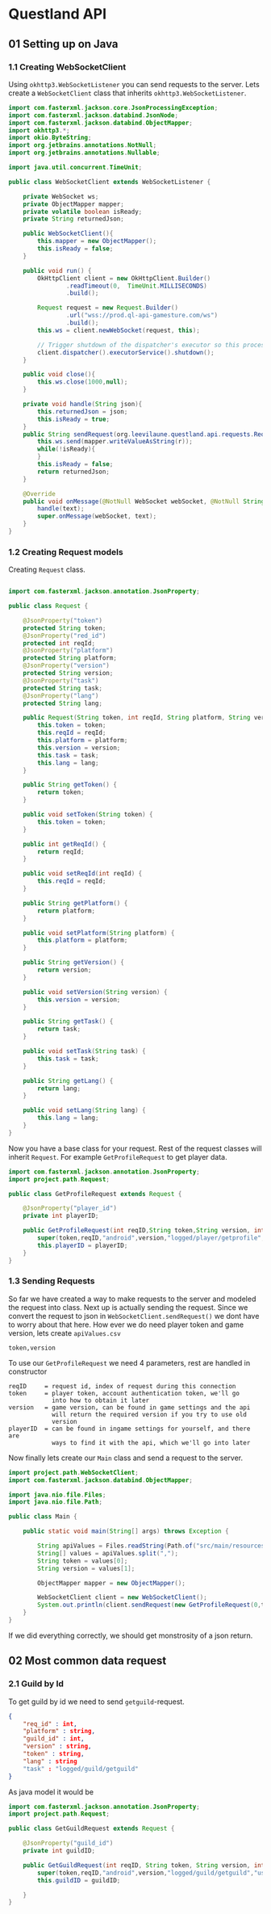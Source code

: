 # Questland API

## 01 Setting up on Java

### 1.1 Creating WebSocketClient

Using `okhttp3.WebSocketListener` you can send requests to the server. Lets create a `WebSocketClient` class that inherits `okhttp3.WebSocketListener`.
```java
import com.fasterxml.jackson.core.JsonProcessingException;
import com.fasterxml.jackson.databind.JsonNode;
import com.fasterxml.jackson.databind.ObjectMapper;
import okhttp3.*;
import okio.ByteString;
import org.jetbrains.annotations.NotNull;
import org.jetbrains.annotations.Nullable;

import java.util.concurrent.TimeUnit;

public class WebSocketClient extends WebSocketListener {

    private WebSocket ws;
    private ObjectMapper mapper;
    private volatile boolean isReady;
    private String returnedJson;

    public WebSocketClient(){
        this.mapper = new ObjectMapper();
        this.isReady = false;
    }

    public void run() {
        OkHttpClient client = new OkHttpClient.Builder()
                .readTimeout(0,  TimeUnit.MILLISECONDS)
                .build();

        Request request = new Request.Builder()
                .url("wss://prod.ql-api-gamesture.com/ws")
                .build();
        this.ws = client.newWebSocket(request, this);

        // Trigger shutdown of the dispatcher's executor so this process can exit cleanly.
        client.dispatcher().executorService().shutdown();
    }

    public void close(){
        this.ws.close(1000,null);
    }

    private void handle(String json){
        this.returnedJson = json;
        this.isReady = true;
    }
    public String sendRequest(org.leevilaune.questland.api.requests.Request r) throws JsonProcessingException {
        this.ws.send(mapper.writeValueAsString(r));
        while(!isReady){
        }
        this.isReady = false;
        return returnedJson;
    }

    @Override
    public void onMessage(@NotNull WebSocket webSocket, @NotNull String text) {
        handle(text);
        super.onMessage(webSocket, text);
    }
}

```

### 1.2 Creating Request models

Creating  `Request` class.

```java

import com.fasterxml.jackson.annotation.JsonProperty;

public class Request {

    @JsonProperty("token")
    protected String token;
    @JsonProperty("red_id")
    protected int reqId;
    @JsonProperty("platform")
    protected String platform;
    @JsonProperty("version")
    protected String version;
    @JsonProperty("task")
    protected String task;
    @JsonProperty("lang")
    protected String lang;

    public Request(String token, int reqId, String platform, String version, String task, String lang) {
        this.token = token;
        this.reqId = reqId;
        this.platform = platform;
        this.version = version;
        this.task = task;
        this.lang = lang;
    }

    public String getToken() {
        return token;
    }

    public void setToken(String token) {
        this.token = token;
    }

    public int getReqId() {
        return reqId;
    }

    public void setReqId(int reqId) {
        this.reqId = reqId;
    }

    public String getPlatform() {
        return platform;
    }

    public void setPlatform(String platform) {
        this.platform = platform;
    }

    public String getVersion() {
        return version;
    }

    public void setVersion(String version) {
        this.version = version;
    }

    public String getTask() {
        return task;
    }

    public void setTask(String task) {
        this.task = task;
    }

    public String getLang() {
        return lang;
    }

    public void setLang(String lang) {
        this.lang = lang;
    }
}
```
Now you have a base class for your request. Rest of the request classes will inherit `Request`. For example `GetProfileRequest` to get player data.
```java
import com.fasterxml.jackson.annotation.JsonProperty;
import project.path.Request;

public class GetProfileRequest extends Request {

    @JsonProperty("player_id")
    private int playerID;

    public GetProfileRequest(int reqID,String token,String version, int playerID){
        super(token,reqID,"android",version,"logged/player/getprofile","us");
        this.playerID = playerID;
    }
}
```
### 1.3 Sending Requests

So far we have created a way to make requests to the server and modeled the request into class. Next up is actually sending the request. 
Since we convert the request to json in `WebSocketClient.sendRequest()` we dont have to worry about that here. How ever we do need 
player token and game version, lets create `apiValues.csv`

```csv
token,version
```
To use our `GetProfileRequest` we need 4 parameters, rest are handled in constructor
```
reqID     = request id, index of request during this connection
token     = player token, account authentication token, we'll go
            into how to obtain it later
version   = game version, can be found in game settings and the api
            will return the required version if you try to use old
            version
playerID  = can be found in ingame settings for yourself, and there are
            ways to find it with the api, which we'll go into later
```
Now finally lets create our `Main` class and send a request to the server. 
```java
import project.path.WebSocketClient;
import com.fasterxml.jackson.databind.ObjectMapper;

import java.nio.file.Files;
import java.nio.file.Path;

public class Main {

    public static void main(String[] args) throws Exception {

        String apiValues = Files.readString(Path.of("src/main/resources/apiValues.csv"));
        String[] values = apiValues.split(",");
        String token = values[0];
        String version = values[1];

        ObjectMapper mapper = new ObjectMapper();

        WebSocketClient client = new WebSocketClient();
        System.out.println(client.sendRequest(new GetProfileRequest(0,token,version,11987825)));
    }
}
```

If we did everything correctly, we should get monstrosity of a json return.

## 02 Most common data request

### 2.1 Guild by Id
To get guild by id we need to send `getguild`-request.
```json
{
    "req_id" : int,
    "platform" : string,
    "guild_id" : int,
    "version" : string,
    "token" : string,
    "lang" : string
    "task" : "logged/guild/getguild"
}
```
As java model it would be
```java
import com.fasterxml.jackson.annotation.JsonProperty;
import project.path.Request;

public class GetGuildRequest extends Request {

    @JsonProperty("guild_id")
    private int guildID;

    public GetGuildRequest(int reqID, String token, String version, int guildID){
        super(token,reqID,"android",version,"logged/guild/getguild","us");
        this.guildID = guildID;

    }
}
```
